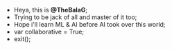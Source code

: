 - Heya, this is <b>@TheBalaG</b>;
- Trying to be jack of all and master of it too;
- Hope i'll learn ML & AI before AI took over this world;
- var collaborative = True;
- exit();
